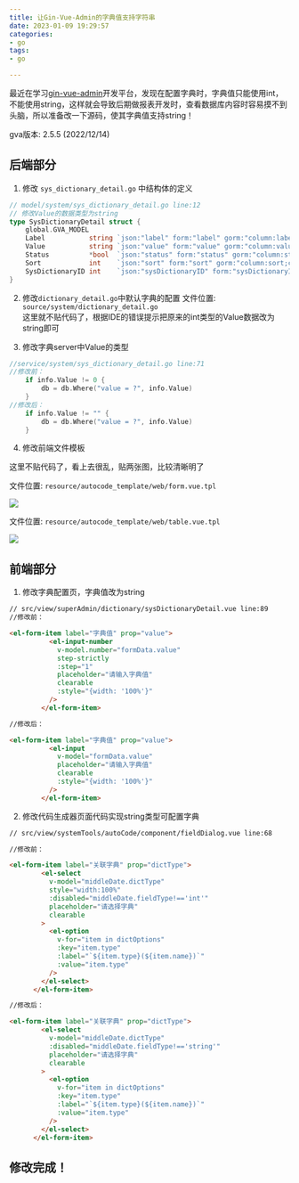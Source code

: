 ```yaml
---
title: 让Gin-Vue-Admin的字典值支持字符串
date: 2023-01-09 19:29:57
categories:
- go
tags:
- go

---
```


最近在学习[gin-vue-admin](https://www.gin-vue-admin.com/)开发平台，发现在配置字典时，字典值只能使用int，不能使用string，这样就会导致后期做报表开发时，查看数据库内容时容易摸不到头脑，所以准备改一下源码，使其字典值支持string！

<!--more-->

gva版本: 2.5.5 (2022/12/14)

## 后端部分

1. 修改 `sys_dictionary_detail.go` 中结构体的定义
```go
// model/system/sys_dictionary_detail.go line:12
// 修改Value的数据类型为string
type SysDictionaryDetail struct {
	global.GVA_MODEL
	Label           string `json:"label" form:"label" gorm:"column:label;comment:展示值"`                                  // 展示值
	Value           string `json:"value" form:"value" gorm:"column:value;comment:字典值"`                                  // 字典值
	Status          *bool  `json:"status" form:"status" gorm:"column:status;comment:启用状态"`                              // 启用状态
	Sort            int    `json:"sort" form:"sort" gorm:"column:sort;comment:排序标记"`                                    // 排序标记
	SysDictionaryID int    `json:"sysDictionaryID" form:"sysDictionaryID" gorm:"column:sys_dictionary_id;comment:关联标记"` // 关联标记
}
```

2. 修改`dictionary_detail.go`中默认字典的配置
文件位置: `source/system/dictionary_detail.go`  
这里就不贴代码了，根据IDE的错误提示把原来的int类型的Value数据改为string即可

3. 修改字典server中Value的类型
```go
//service/system/sys_dictionary_detail.go line:71
//修改前：	
	if info.Value != 0 {
		db = db.Where("value = ?", info.Value)
	}
//修改后：	
	if info.Value != "" {
		db = db.Where("value = ?", info.Value)
	}

```

4. 修改前端文件模板

这里不贴代码了，看上去很乱，贴两张图，比较清晰明了

文件位置: `resource/autocode_template/web/form.vue.tpl`

![](https://gh.sxz799.online/https://raw.githubusercontent.com/sxz799/tuchuang-blog/main/img/202301/202301132326963.png)

文件位置: `resource/autocode_template/web/table.vue.tpl`

![](https://gh.sxz799.online/https://raw.githubusercontent.com/sxz799/tuchuang-blog/main/img/202301/202301132326364.png)

## 前端部分
1. 修改字典配置页，字典值改为string
```html
// src/view/superAdmin/dictionary/sysDictionaryDetail.vue line:89
//修改前：

<el-form-item label="字典值" prop="value">
          <el-input-number
            v-model.number="formData.value"
            step-strictly
            :step="1"
            placeholder="请输入字典值"
            clearable
            :style="{width: '100%'}"
          />
        </el-form-item>

//修改后：

<el-form-item label="字典值" prop="value">
          <el-input
            v-model="formData.value"
            placeholder="请输入字典值"
            clearable
            :style="{width: '100%'}"
          />
        </el-form-item>

```

2. 修改代码生成器页面代码实现string类型可配置字典

```html
// src/view/systemTools/autoCode/component/fieldDialog.vue line:68

//修改前：

<el-form-item label="关联字典" prop="dictType">
        <el-select
          v-model="middleDate.dictType"
          style="width:100%"
          :disabled="middleDate.fieldType!=='int'"
          placeholder="请选择字典"
          clearable
        >
          <el-option
            v-for="item in dictOptions"
            :key="item.type"
            :label="`${item.type}(${item.name})`"
            :value="item.type"
          />
        </el-select>
      </el-form-item>

//修改后：

<el-form-item label="关联字典" prop="dictType">
        <el-select
          v-model="middleDate.dictType"
          :disabled="middleDate.fieldType!=='string'"
          placeholder="请选择字典"
          clearable
        >
          <el-option
            v-for="item in dictOptions"
            :key="item.type"
            :label="`${item.type}(${item.name})`"
            :value="item.type"
          />
        </el-select>
      </el-form-item>

```

## 修改完成！
